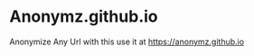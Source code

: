 # Anonymz.github.io
Anonymize Any Url with this use it at <a href="https://anonymz.github.io" target="_blank" rel="noopener noreferrer">https://anonymz.github.io</a>
